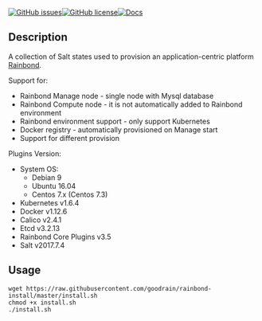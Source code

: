 
[![GitHub issues](https://img.shields.io/github/issues/goodrain/rainbond-install.svg?style=plastic)](https://github.com/goodrain/rainbond-install/issues)[![GitHub license](https://img.shields.io/github/license/goodrain/rainbond-install.svg?style=plastic)](https://github.com/goodrain/rainbond-install)[![Docs](https://img.shields.io/badge/docs-v3.5-brightgreen.svg)](https://www.rainbond.com/docs/stable/getting-started/pre-install.html)

## Description

A collection of Salt states used to provision an application-centric platform [Rainbond](https://github.com/goodrain/rainbond).

Support for:

- Rainbond Manage node - single node with Mysql database
- Rainbond Compute node - it is not automatically added to Rainbond environment
- Rainbond environment support - only support Kubernetes
- Docker registry - automatically provisioned on Manage start
- Support for different provision

Plugins Version:

- System OS:
    - Debian 9
    - Ubuntu 16.04
    - Centos 7.x (Centos 7.3)
- Kubernetes v1.6.4
- Docker v1.12.6
- Calico v2.4.1
- Etcd v3.2.13
- Rainbond Core Plugins v3.5
- Salt v2017.7.4


## Usage

```
wget https://raw.githubusercontent.com/goodrain/rainbond-install/master/install.sh 
chmod +x install.sh 
./install.sh
```

